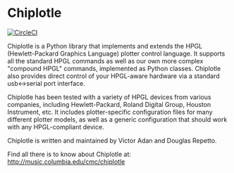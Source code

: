 # Chiplotle

[![CircleCI](https://circleci.com/gh/willprice/chiplotle.svg?style=svg)](https://circleci.com/gh/willprice/chiplotle)

Chiplotle is a Python library that implements and extends the HPGL
(Hewlett-Packard Graphics Language) plotter control language. It
supports all the standard HPGL commands as well as our own more complex
"compound HPGL" commands, implemented as Python classes. Chiplotle also
provides direct control of your HPGL-aware hardware via a standard
usb<->serial port interface.

Chiplotle has been tested with a variety of HPGL devices from various
companies, including Hewlett-Packard, Roland Digital Group, Houston
Instrument, etc. It includes plotter-specific configuration files for
many different plotter models, as well as a generic configuration that
should work with any HPGL-compliant device. 

Chiplotle is written and maintained by Victor Adan and Douglas Repetto.

Find all there is to know about Chiplotle at:
http://music.columbia.edu/cmc/chiplotle
